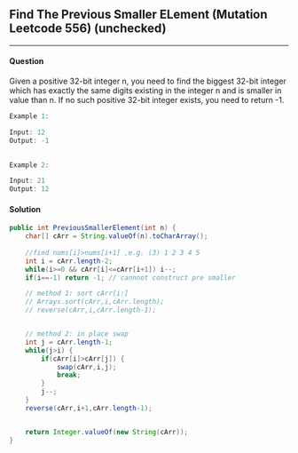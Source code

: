 ## Find The Previous Smaller ELement (Mutation Leetcode 556) (unchecked)
---

#### Question
Given a positive 32-bit integer n, you need to find the biggest 32-bit integer which has exactly the same digits existing in the integer n and is smaller in value than n. If no such positive 32-bit integer exists, you need to return -1.
```java
Example 1:

Input: 12
Output: -1
 

Example 2:

Input: 21
Output: 12
```

#### Solution


```java
public int PreviousSmallerElement(int n) {
	char[] cArr = String.valueOf(n).toCharArray();
	
	//find nums[i]>nums[i+1] ,e.g. (3) 1 2 3 4 5
	int i = cArr.length-2;
	while(i>=0 && cArr[i]<=cArr[i+1]) i--;
	if(i==-1) return -1; // cannnot construct pre smaller 

	// method 1: sort cArr[i:] 
	// Arrays.sort(cArr,i,cArr.length);
	// reverse(cArr,i,cArr.length-1);


	// method 2: in place swap
	int j = cArr.length-1;
	while(j>i) {
		if(cArr[i]>cArr[j]) {
			swap(cArr,i,j);
			break;
		}
		j--;
	}
	reverse(cArr,i+1,cArr.length-1);


	return Integer.valueOf(new String(cArr));
}
```